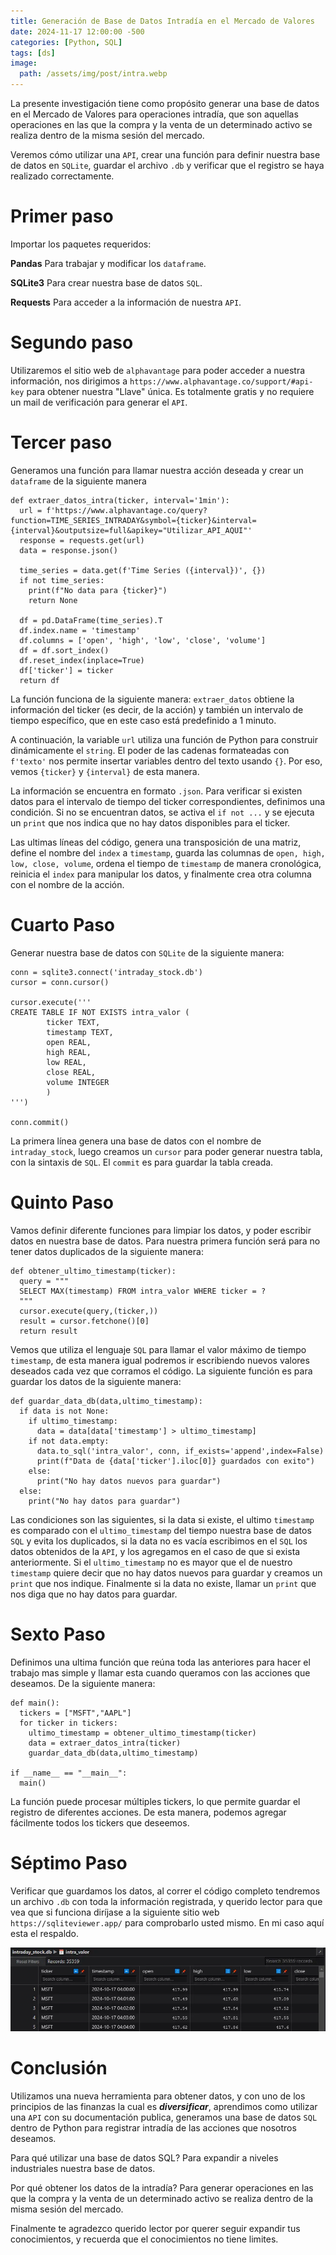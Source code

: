 ```yaml
---
title: Generación de Base de Datos Intradía en el Mercado de Valores
date: 2024-11-17 12:00:00 -500
categories: [Python, SQL]
tags: [ds]
image:
  path: /assets/img/post/intra.webp
---
```

La presente investigación tiene como propósito generar una base de datos en el Mercado de Valores para operaciones intradía, que son aquellas operaciones en las que la compra y la venta de un determinado activo se realiza dentro de la misma sesión del mercado.

Veremos cómo utilizar una `API`, crear una función para definir nuestra base de datos en `SQLite`, guardar el archivo `.db` y verificar que el registro se haya realizado correctamente.

# Primer paso
Importar los paquetes requeridos:

**Pandas** Para trabajar y modificar los `dataframe`.

**SQLite3** Para crear nuestra base de datos `SQL`.

**Requests** Para acceder a la información de nuestra `API`.

# Segundo paso
Utilizaremos el sitio web de `alphavantage` para poder acceder a nuestra información, nos dirigimos a `https://www.alphavantage.co/support/#api-key` para obtener nuestra "Llave" única. Es totalmente gratis y no requiere un mail de verificación para generar el `API`.

# Tercer paso
Generamos una función para llamar nuestra acción deseada y crear un `dataframe` de la siguiente manera

```
def extraer_datos_intra(ticker, interval='1min'):
  url = f'https://www.alphavantage.co/query?function=TIME_SERIES_INTRADAY&symbol={ticker}&interval={interval}&outputsize=full&apikey="Utilizar_API_AQUI"'
  response = requests.get(url)
  data = response.json()

  time_series = data.get(f'Time Series ({interval})', {})
  if not time_series:
    print(f"No data para {ticker}")
    return None

  df = pd.DataFrame(time_series).T
  df.index.name = 'timestamp'
  df.columns = ['open', 'high', 'low', 'close', 'volume']
  df = df.sort_index()
  df.reset_index(inplace=True)
  df['ticker'] = ticker
  return df
```

La función funciona de la siguiente manera: `extraer_datos` obtiene la información del ticker (es decir, de la acción) y también un intervalo de tiempo específico, que en este caso está predefinido a 1 minuto.

A continuación, la variable `url` utiliza una función de Python para construir dinámicamente el `string`. El poder de las cadenas formateadas con `f'texto'` nos permite insertar variables dentro del texto usando `{}`. Por eso, vemos `{ticker}` y `{interval}` de esta manera.

La información se encuentra en formato `.json`. Para verificar si existen datos para el intervalo de tiempo del ticker correspondientes, definimos una condición. Si no se encuentran datos, se activa el `if not ...` y se ejecuta un `print` que nos indica que no hay datos disponibles para el ticker.

Las ultimas líneas del código, genera una transposición de una matriz, define el nombre del `index` a `timestamp`, guarda las columnas de `open, high, low, close, volume`, ordena el tiempo de `timestamp` de manera cronológica, reinicia el `index` para manipular los datos, y finalmente crea otra columna con el nombre de la acción. 

# Cuarto Paso
Generar nuestra base de datos con `SQLite`  de la siguiente manera:

```
conn = sqlite3.connect('intraday_stock.db')
cursor = conn.cursor()

cursor.execute('''
CREATE TABLE IF NOT EXISTS intra_valor (
        ticker TEXT,
        timestamp TEXT,
        open REAL,
        high REAL,
        low REAL,
        close REAL,
        volume INTEGER
        )
''')

conn.commit()
```

La primera línea genera una base de datos con el nombre de `intraday_stock`, luego creamos un `cursor` para poder generar nuestra tabla, con la sintaxis de `SQL`.  El `commit` es para guardar la tabla creada.

# Quinto Paso
Vamos definir diferente funciones para limpiar los datos, y poder escribir datos en nuestra base de datos. Para nuestra primera función será para no tener datos duplicados de la siguiente manera:

```
def obtener_ultimo_timestamp(ticker):
  query = """
  SELECT MAX(timestamp) FROM intra_valor WHERE ticker = ?
  """
  cursor.execute(query,(ticker,))
  result = cursor.fetchone()[0]
  return result
```

Vemos que utiliza el lenguaje `SQL` para llamar el valor máximo de tiempo `timestamp`, de esta manera igual podremos ir escribiendo nuevos valores deseados cada vez que corramos el código. La siguiente función es para guardar los datos de la siguiente manera:

```
def guardar_data_db(data,ultimo_timestamp):
  if data is not None:
    if ultimo_timestamp:
      data = data[data['timestamp'] > ultimo_timestamp]
    if not data.empty:
      data.to_sql('intra_valor', conn, if_exists='append',index=False)
      print(f"Data de {data['ticker'].iloc[0]} guardados con exito")
    else:
      print("No hay datos nuevos para guardar")
  else:
    print("No hay datos para guardar")
```

Las condiciones son las siguientes, si la data si existe, el ultimo `timestamp`  es comparado con el `ultimo_timestamp` del tiempo nuestra base de datos `SQL` y evita los duplicados, si la data no es vacía escribimos en el `SQL` los datos obtenidos de la `API`, y los agregamos en el caso de que si exista anteriormente. Si el `ultimo_timestamp` no es mayor que el de nuestro `timestamp` quiere decir que no hay datos nuevos para guardar y creamos un `print` que nos indique. Finalmente si la data no existe, llamar un `print` que nos diga que no hay datos para guardar.

# Sexto Paso
Definimos una ultima función que reúna toda las anteriores para hacer el trabajo mas simple y llamar esta cuando queramos con las acciones que deseamos. De la siguiente manera:

```
def main():
  tickers = ["MSFT","AAPL"]
  for ticker in tickers:
    ultimo_timestamp = obtener_ultimo_timestamp(ticker)
    data = extraer_datos_intra(ticker)
    guardar_data_db(data,ultimo_timestamp)

if __name__ == "__main__":
  main()
```

La función puede procesar múltiples tickers, lo que permite guardar el registro de diferentes acciones. De esta manera, podemos agregar fácilmente todos los tickers que deseemos.

# Séptimo Paso
Verificar que guardamos los datos, al correr el código completo tendremos un archivo `.db` con toda la información registrada, y querido lector para que vea que si funciona diríjase a la siguiente sitio web `https://sqliteviewer.app/` para comprobarlo usted mismo. En mi caso aquí esta el respaldo.

![intra1.webp](/assets/img/post/intra1.webp)
# Conclusión

Utilizamos una nueva herramienta para obtener datos, y con uno de los principios de las finanzas la cual es ***diversificar***, aprendimos como utilizar una `API` con su documentación publica, generamos una base de datos `SQL` dentro de Python para registrar intradía de las acciones que nosotros deseamos.

Para qué utilizar una base de datos SQL? Para expandir a niveles  industriales nuestra base de datos.

Por qué obtener los datos de la intradía? Para generar operaciones en las que la compra y la venta de un determinado activo se realiza dentro de la misma sesión del mercado.

Finalmente te agradezco querido lector por querer seguir expandir tus conocimientos, y recuerda que el conocimientos no tiene limites. 


